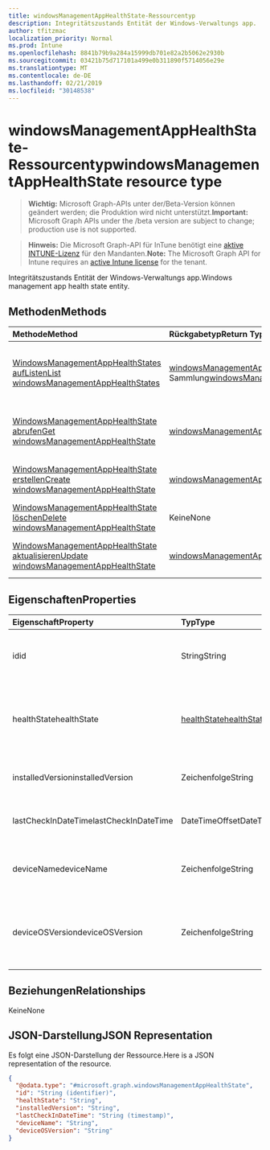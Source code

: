 ```yaml
---
title: windowsManagementAppHealthState-Ressourcentyp
description: Integritätszustands Entität der Windows-Verwaltungs app.
author: tfitzmac
localization_priority: Normal
ms.prod: Intune
ms.openlocfilehash: 8841b79b9a284a15999db701e82a2b5062e2930b
ms.sourcegitcommit: 03421b75d717101a499e0b311890f5714056e29e
ms.translationtype: MT
ms.contentlocale: de-DE
ms.lasthandoff: 02/21/2019
ms.locfileid: "30148538"
---
```

# <a name="windowsmanagementapphealthstate-resource-type"></a><span data-ttu-id="01128-103">windowsManagementAppHealthState-Ressourcentyp</span><span class="sxs-lookup"><span data-stu-id="01128-103">windowsManagementAppHealthState resource type</span></span>

> <span data-ttu-id="01128-104">**Wichtig:** Microsoft Graph-APIs unter der/Beta-Version können geändert werden; die Produktion wird nicht unterstützt.</span><span class="sxs-lookup"><span data-stu-id="01128-104">**Important:** Microsoft Graph APIs under the /beta version are subject to change; production use is not supported.</span></span>

> <span data-ttu-id="01128-105">**Hinweis:** Die Microsoft Graph-API für InTune benötigt eine [aktive INTUNE-Lizenz](https://go.microsoft.com/fwlink/?linkid=839381) für den Mandanten.</span><span class="sxs-lookup"><span data-stu-id="01128-105">**Note:** The Microsoft Graph API for Intune requires an [active Intune license](https://go.microsoft.com/fwlink/?linkid=839381) for the tenant.</span></span>

<span data-ttu-id="01128-106">Integritätszustands Entität der Windows-Verwaltungs app.</span><span class="sxs-lookup"><span data-stu-id="01128-106">Windows management app health state entity.</span></span>

## <a name="methods"></a><span data-ttu-id="01128-107">Methoden</span><span class="sxs-lookup"><span data-stu-id="01128-107">Methods</span></span>
|<span data-ttu-id="01128-108">Methode</span><span class="sxs-lookup"><span data-stu-id="01128-108">Method</span></span>|<span data-ttu-id="01128-109">Rückgabetyp</span><span class="sxs-lookup"><span data-stu-id="01128-109">Return Type</span></span>|<span data-ttu-id="01128-110">Beschreibung</span><span class="sxs-lookup"><span data-stu-id="01128-110">Description</span></span>|
|:---|:---|:---|
|[<span data-ttu-id="01128-111">WindowsManagementAppHealthStates aufListen</span><span class="sxs-lookup"><span data-stu-id="01128-111">List windowsManagementAppHealthStates</span></span>](../api/intune-devices-windowsmanagementapphealthstate-list.md)|<span data-ttu-id="01128-112">[windowsManagementAppHealthState](../resources/intune-devices-windowsmanagementapphealthstate.md) -Sammlung</span><span class="sxs-lookup"><span data-stu-id="01128-112">[windowsManagementAppHealthState](../resources/intune-devices-windowsmanagementapphealthstate.md) collection</span></span>|<span data-ttu-id="01128-113">AufListen von Eigenschaften und Beziehungen der [windowsManagementAppHealthState](../resources/intune-devices-windowsmanagementapphealthstate.md) -Objekte.</span><span class="sxs-lookup"><span data-stu-id="01128-113">List properties and relationships of the [windowsManagementAppHealthState](../resources/intune-devices-windowsmanagementapphealthstate.md) objects.</span></span>|
|[<span data-ttu-id="01128-114">WindowsManagementAppHealthState abrufen</span><span class="sxs-lookup"><span data-stu-id="01128-114">Get windowsManagementAppHealthState</span></span>](../api/intune-devices-windowsmanagementapphealthstate-get.md)|[<span data-ttu-id="01128-115">windowsManagementAppHealthState</span><span class="sxs-lookup"><span data-stu-id="01128-115">windowsManagementAppHealthState</span></span>](../resources/intune-devices-windowsmanagementapphealthstate.md)|<span data-ttu-id="01128-116">Lesen von Eigenschaften und Beziehungen des [windowsManagementAppHealthState](../resources/intune-devices-windowsmanagementapphealthstate.md) -Objekts.</span><span class="sxs-lookup"><span data-stu-id="01128-116">Read properties and relationships of the [windowsManagementAppHealthState](../resources/intune-devices-windowsmanagementapphealthstate.md) object.</span></span>|
|[<span data-ttu-id="01128-117">WindowsManagementAppHealthState erstellen</span><span class="sxs-lookup"><span data-stu-id="01128-117">Create windowsManagementAppHealthState</span></span>](../api/intune-devices-windowsmanagementapphealthstate-create.md)|[<span data-ttu-id="01128-118">windowsManagementAppHealthState</span><span class="sxs-lookup"><span data-stu-id="01128-118">windowsManagementAppHealthState</span></span>](../resources/intune-devices-windowsmanagementapphealthstate.md)|<span data-ttu-id="01128-119">Erstellen eines neuen [windowsManagementAppHealthState](../resources/intune-devices-windowsmanagementapphealthstate.md) -Objekts.</span><span class="sxs-lookup"><span data-stu-id="01128-119">Create a new [windowsManagementAppHealthState](../resources/intune-devices-windowsmanagementapphealthstate.md) object.</span></span>|
|[<span data-ttu-id="01128-120">WindowsManagementAppHealthState löschen</span><span class="sxs-lookup"><span data-stu-id="01128-120">Delete windowsManagementAppHealthState</span></span>](../api/intune-devices-windowsmanagementapphealthstate-delete.md)|<span data-ttu-id="01128-121">Keine</span><span class="sxs-lookup"><span data-stu-id="01128-121">None</span></span>|<span data-ttu-id="01128-122">Löscht eine [windowsManagementAppHealthState](../resources/intune-devices-windowsmanagementapphealthstate.md).</span><span class="sxs-lookup"><span data-stu-id="01128-122">Deletes a [windowsManagementAppHealthState](../resources/intune-devices-windowsmanagementapphealthstate.md).</span></span>|
|[<span data-ttu-id="01128-123">WindowsManagementAppHealthState aktualisieren</span><span class="sxs-lookup"><span data-stu-id="01128-123">Update windowsManagementAppHealthState</span></span>](../api/intune-devices-windowsmanagementapphealthstate-update.md)|[<span data-ttu-id="01128-124">windowsManagementAppHealthState</span><span class="sxs-lookup"><span data-stu-id="01128-124">windowsManagementAppHealthState</span></span>](../resources/intune-devices-windowsmanagementapphealthstate.md)|<span data-ttu-id="01128-125">Aktualisieren der Eigenschaften eines [windowsManagementAppHealthState](../resources/intune-devices-windowsmanagementapphealthstate.md) -Objekts.</span><span class="sxs-lookup"><span data-stu-id="01128-125">Update the properties of a [windowsManagementAppHealthState](../resources/intune-devices-windowsmanagementapphealthstate.md) object.</span></span>|

## <a name="properties"></a><span data-ttu-id="01128-126">Eigenschaften</span><span class="sxs-lookup"><span data-stu-id="01128-126">Properties</span></span>
|<span data-ttu-id="01128-127">Eigenschaft</span><span class="sxs-lookup"><span data-stu-id="01128-127">Property</span></span>|<span data-ttu-id="01128-128">Typ</span><span class="sxs-lookup"><span data-stu-id="01128-128">Type</span></span>|<span data-ttu-id="01128-129">Beschreibung</span><span class="sxs-lookup"><span data-stu-id="01128-129">Description</span></span>|
|:---|:---|:---|
|<span data-ttu-id="01128-130">id</span><span class="sxs-lookup"><span data-stu-id="01128-130">id</span></span>|<span data-ttu-id="01128-131">String</span><span class="sxs-lookup"><span data-stu-id="01128-131">String</span></span>|<span data-ttu-id="01128-132">Eindeutiger Bezeichner für den Integritätsstatus der Windows-Verwaltungsanwendung</span><span class="sxs-lookup"><span data-stu-id="01128-132">Unique Identifier for the Windows management app health state</span></span>|
|<span data-ttu-id="01128-133">healthState</span><span class="sxs-lookup"><span data-stu-id="01128-133">healthState</span></span>|[<span data-ttu-id="01128-134">healthState</span><span class="sxs-lookup"><span data-stu-id="01128-134">healthState</span></span>](../resources/intune-devices-healthstate.md)|<span data-ttu-id="01128-135">Integritätsstatus der Windows-Verwaltungsanwendung</span><span class="sxs-lookup"><span data-stu-id="01128-135">Windows management app health state.</span></span> <span data-ttu-id="01128-136">Mögliche Werte sind: `unknown`, `healthy` und `unhealthy`.</span><span class="sxs-lookup"><span data-stu-id="01128-136">Possible values are: `unknown`, `healthy`, `unhealthy`.</span></span>|
|<span data-ttu-id="01128-137">installedVersion</span><span class="sxs-lookup"><span data-stu-id="01128-137">installedVersion</span></span>|<span data-ttu-id="01128-138">Zeichenfolge</span><span class="sxs-lookup"><span data-stu-id="01128-138">String</span></span>|<span data-ttu-id="01128-139">Installierte Version der Windows-Verwaltungs-app.</span><span class="sxs-lookup"><span data-stu-id="01128-139">Windows management app installed version.</span></span>|
|<span data-ttu-id="01128-140">lastCheckInDateTime</span><span class="sxs-lookup"><span data-stu-id="01128-140">lastCheckInDateTime</span></span>|<span data-ttu-id="01128-141">DateTimeOffset</span><span class="sxs-lookup"><span data-stu-id="01128-141">DateTimeOffset</span></span>|<span data-ttu-id="01128-142">Windows Management APP – letzter Eincheck Zeitpunkt.</span><span class="sxs-lookup"><span data-stu-id="01128-142">Windows management app last check-in time.</span></span>|
|<span data-ttu-id="01128-143">deviceName</span><span class="sxs-lookup"><span data-stu-id="01128-143">deviceName</span></span>|<span data-ttu-id="01128-144">Zeichenfolge</span><span class="sxs-lookup"><span data-stu-id="01128-144">String</span></span>|<span data-ttu-id="01128-145">Name des Geräts, auf dem die Windows-Verwaltungs-App installiert ist.</span><span class="sxs-lookup"><span data-stu-id="01128-145">Name of the device on which Windows management app is installed.</span></span>|
|<span data-ttu-id="01128-146">deviceOSVersion</span><span class="sxs-lookup"><span data-stu-id="01128-146">deviceOSVersion</span></span>|<span data-ttu-id="01128-147">Zeichenfolge</span><span class="sxs-lookup"><span data-stu-id="01128-147">String</span></span>|<span data-ttu-id="01128-148">Windows 10-Betriebssystemversion des Geräts, auf dem die Windows-Verwaltungs-App installiert ist.</span><span class="sxs-lookup"><span data-stu-id="01128-148">Windows 10 OS version of the device on which Windows management app is installed.</span></span>|

## <a name="relationships"></a><span data-ttu-id="01128-149">Beziehungen</span><span class="sxs-lookup"><span data-stu-id="01128-149">Relationships</span></span>
<span data-ttu-id="01128-150">Keine</span><span class="sxs-lookup"><span data-stu-id="01128-150">None</span></span>

## <a name="json-representation"></a><span data-ttu-id="01128-151">JSON-Darstellung</span><span class="sxs-lookup"><span data-stu-id="01128-151">JSON Representation</span></span>
<span data-ttu-id="01128-152">Es folgt eine JSON-Darstellung der Ressource.</span><span class="sxs-lookup"><span data-stu-id="01128-152">Here is a JSON representation of the resource.</span></span>
<!-- {
  "blockType": "resource",
  "keyProperty": "id",
  "@odata.type": "microsoft.graph.windowsManagementAppHealthState"
}
-->
``` json
{
  "@odata.type": "#microsoft.graph.windowsManagementAppHealthState",
  "id": "String (identifier)",
  "healthState": "String",
  "installedVersion": "String",
  "lastCheckInDateTime": "String (timestamp)",
  "deviceName": "String",
  "deviceOSVersion": "String"
}
```




